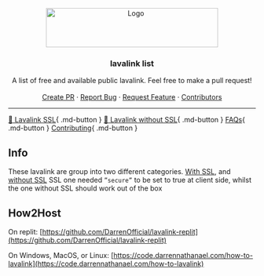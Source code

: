 <div align="center">
  <a href="https://github.com/DarrenOfficial/lavalink-list">
    <img src="https://www.darrennathanael.com/cdn/springtext.svg" alt="Logo" width="350" height="80">
  </a>

<h3 align="center">lavalink list</h3>

  <p align="center">
    A list of free and available public lavalink. Feel free to make a pull request!
    <br />
    <br />
    <a href="https://github.com/DarrenOfficial/lavalink-list/pulls">Create PR</a>
    ·
    <a href="https://github.com/DarrenOfficial/lavalink-list/issues">Report Bug</a>
    ·
    <a href="https://github.com/DarrenOfficial/lavalink-list/issues">Request Feature</a>
    ·
    <a href="https://github.com/DarrenOfficial/lavalink-list/graphs/contributors">Contributors</a>
  </p>
</div>



---

[📃 Lavalink SSL](SSL/lavalink-with-ssl.md){ .md-button } 
[📜 Lavalink without SSL](NoSSL/lavalink-without-ssl.md){ .md-button } 
[FAQs](FAQ/frequently-asked-questions.md){ .md-button }
[Contributing](Hosting-Guide){ .md-button }

## Info
These lavalink are group into two different categories.
[With SSL](https://lavalink-list.darrennathanael.com/SSL/lavalink-with-ssl/), and [without SSL](https://lavalink-list.darrennathanael.com/NoSSL/lavalink-without-ssl/)
SSL one needed `”secure”` to be set to true at client side, whilst the one without SSL should work out of the box


## How2Host

On replit: [https://github.com/DarrenOfficial/lavalink-replit](https://github.com/DarrenOfficial/lavalink-replit)

On Windows, MacOS, or Linux: [https://code.darrennathanael.com/how-to-lavalink](https://code.darrennathanael.com/how-to-lavalink)

